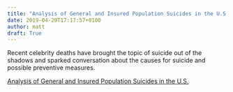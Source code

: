 ```yaml
---
title: "Analysis of General and Insured Population Suicides in the U.S."
date: 2019-04-20T17:17:57+0100
author: matt
draft: True
---
```

Recent celebrity deaths have brought the topic of suicide out of the shadows and sparked conversation about the causes for suicide and possible preventive measures.

[ Analysis of General and Insured Population Suicides in the U.S. ]( https://www.munichre.com/site/marclife-mobile/get/documents_E-1495502475/marclife/assset.marclife/Documents/Publications/Suicide_mortality_4-9-19_wide.pdf )
